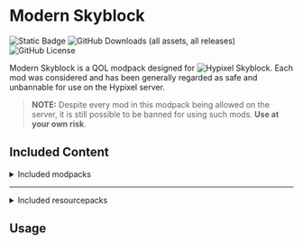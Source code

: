# Modern Skyblock
![Static Badge](https://img.shields.io/badge/made_with-packwiz-blue?link=https%3A%2F%2Fgithub.com%2Fpackwiz%2Fpackwiz)
![GitHub Downloads (all assets, all releases)](https://img.shields.io/github/downloads/BJunee/Modern-Skyblock/total)
![GitHub License](https://img.shields.io/github/license/BJunee/Modern-Skyblock)

Modern Skyblock is a QOL modpack designed for ![Hypixel Skyblock](https://hypixel.net/). Each mod was considered and has been generally regarded as safe and unbannable for use on the Hypixel server.
> **NOTE:**
> Despite every mod in this modpack being allowed on the server, it is still possible to be banned for using such mods. **Use at your own risk**.

## Included Content
<details>
<summary>Included modpacks</summary>
<details>
<summary>Skyblock focused mods</summary>
  
- ![Dankers](https://hypixel.net/threads/forge-1-8-9-dankers-skyblock-mod.3577020/)
- ![Dungeon Rooms](https://hypixel.net/threads/forge-1-8-9-dungeon-rooms-mod-v3-2-secret-waypoints-for-the-new-dungeon-rooms.3871036/)
- ![Not Enough Updates (NEU)](https://hypixel.net/threads/notenoughupdates-neu-skyblock-mod-release.3135465/)
- ![Skyblock Addons (SBA)](https://hypixel.net/threads/forge-1-8-9-skyblockaddons-useful-features-for-skyblock.2109217/)
- ![Skytils](https://hypixel.net/threads/skytils-skyblock-mod-dungeons-score-calculation-and-more.3856202/)
</details>
<details>
<summary>General purpose mods</summary>
  
- ![Crash Patch](https://github.com/Polyfrost/CrashPatch)
- ![Foam Fix](https://modrinth.com/mod/foamfix)
- ![OptiFine](https://optifine.net/home)
- ![Patcher](https://sk1er.club/mods/patcher)
- ![Poly Sprint](https://modrinth.com/mod/polysprint)
- ![Scrollable Tooltips](https://sk1er.club/mods/text_overflow_scroll)
</details>
</details>

---

<details>
<summary>Included resourcepacks</summary>
  
- ![FurfSky - Reborn](https://furfsky.net/)
- ![Hypixel Plus](https://hypixel.net/threads/0-20-1-hypixel-for-1-8-1-12-and-1-20.4174260/)
- ![Modernity](https://modrinth.com/resourcepack/modernity)
</details>



## Usage



